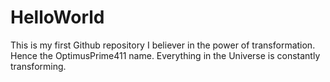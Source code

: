 # HelloWorld
This is my first Github repository
I believer in the power of transformation. Hence the OptimusPrime411 name.  Everything in the Universe is constantly transforming. 
